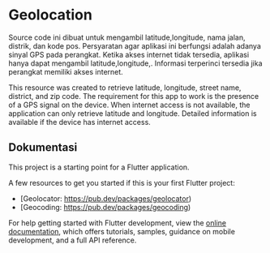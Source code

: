 # Geolocation

Source code ini dibuat untuk mengambil latitude,longitude, nama jalan, distrik, dan kode pos. Persyaratan agar aplikasi ini berfungsi adalah adanya sinyal GPS pada perangkat.
Ketika akses internet tidak tersedia, aplikasi hanya dapat mengambil latitude,longitude,. Informasi terperinci tersedia jika perangkat memiliki akses internet.

This resource was created to retrieve latitude, longitude, street name, district, and zip code. The requirement for this app to work is the presence of a GPS signal on the device.
When internet access is not available, the application can only retrieve latitude and longitude. Detailed information is available if the device has internet access.

## Dokumentasi

This project is a starting point for a Flutter application.

A few resources to get you started if this is your first Flutter project:

- [Geolocator: https://pub.dev/packages/geolocator)
- [Geocoding: https://pub.dev/packages/geocoding)

For help getting started with Flutter development, view the
[online documentation](https://docs.flutter.dev/), which offers tutorials,
samples, guidance on mobile development, and a full API reference.
